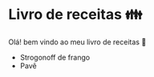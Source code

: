 # Livro de receitas :family:



Olá! bem vindo ao meu livro de receitas :eyes:

- Strogonoff de frango
- Pavê


